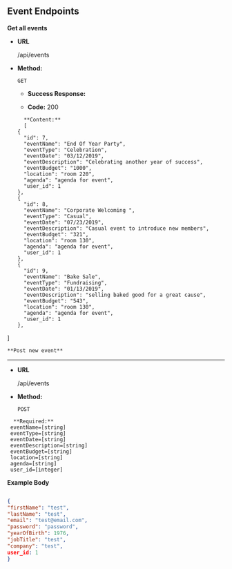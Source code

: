 **Event Endpoints**
----

**Get all events**

* **URL**

  /api/events

* **Method:**

  `GET`

  * **Success Response:**

  * **Code:** 200 <br />
  ```
    **Content:**
    [
  {
    "id": 7,
    "eventName": "End Of Year Party",
    "eventType": "Celebration",
    "eventDate": "03/12/2019",
    "eventDescription": "Celebrating another year of success",
    "eventBudget": "1000",
    "location": "room 220",
    "agenda": "agenda for event",
    "user_id": 1
  },
  {
    "id": 8,
    "eventName": "Corporate Welcoming ",
    "eventType": "Casual",
    "eventDate": "07/23/2019",
    "eventDescription": "Casual event to introduce new members",
    "eventBudget": "321",
    "location": "room 130",
    "agenda": "agenda for event",
    "user_id": 1
  },
  {
    "id": 9,
    "eventName": "Bake Sale",
    "eventType": "Fundraising",
    "eventDate": "01/13/2019",
    "eventDescription": "selling baked good for a great cause",
    "eventBudget": "543",
    "location": "room 130",
    "agenda": "agenda for event",
    "user_id": 1
  },
]


    **Post new event**
----


* **URL**

  /api/events

* **Method:**

  `POST`
```
  **Required:**
 eventName=[string]
 eventType=[string]
 eventDate=[string]
 eventDescription=[string]
 eventBudget=[string]
 location=[string]
 agenda=[string]
 user_id=[integer]
  ```

  **Example Body**
  ```json
  
{
  "firstName": "test",
  "lastName": "test",
  "email": "test@email.com",
  "password": "password",
  "yearOfBirth": 1976,
  "jobTitle": "test",
  "company": "test",
  user_id: 1
}
  
  ```
